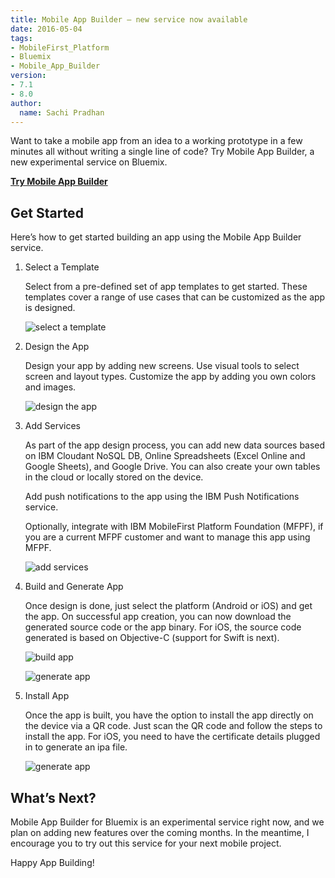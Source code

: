 ```yaml
---
title: Mobile App Builder – new service now available
date: 2016-05-04
tags:
- MobileFirst_Platform
- Bluemix
- Mobile_App_Builder
version:
- 7.1
- 8.0
author:
  name: Sachi Pradhan
---
```


Want to take a mobile app from an idea to a working prototype in a few minutes all without writing a single line of code? Try Mobile App Builder, a new experimental service on Bluemix.

**[Try Mobile App Builder](https://console.ng.bluemix.net/catalog/services/mobile-app-builder/?cm_sp=bluemixblog-_-content-_-cta)**

## Get Started
Here’s how to get started building an app using the Mobile App Builder service.

1. Select a Template

    Select from a pre-defined set of app templates to get started. These templates cover a range of use cases that can be customized as the app is designed.

    ![select a template]({{site.baseurl}}/assets/blog/2016-05-04-mobile-app-builder-new-service-now-available/select-a-template.png)

2. Design the App

    Design your app by adding new screens. Use visual tools to select screen and layout types. Customize the app by adding you own colors and images.
    
    ![design the app]({{site.baseurl}}/assets/blog/2016-05-04-mobile-app-builder-new-service-now-available/design-the-app.png)
    
3. Add Services

    As part of the app design process, you can add new data sources based on IBM Cloudant NoSQL DB, Online Spreadsheets (Excel Online and Google Sheets), and Google Drive. You can also create your own tables in the cloud or locally stored on the device.

    Add push notifications to the app using the IBM Push Notifications service.

    Optionally, integrate with IBM MobileFirst Platform Foundation (MFPF), if you are a current MFPF customer and want to manage this app using MFPF.
    
    ![add services]({{site.baseurl}}/assets/blog/2016-05-04-mobile-app-builder-new-service-now-available/add-services.png)
    
4. Build and Generate App

    Once design is done, just select the platform (Android or iOS) and get the app. On successful app creation, you can now download the generated source code or the app binary. For iOS, the source code generated is based on Objective-C (support for Swift is next).
    
    ![build app]({{site.baseurl}}/assets/blog/2016-05-04-mobile-app-builder-new-service-now-available/build-app.png)
    
    ![generate app]({{site.baseurl}}/2assets/blog/016-05-04-mobile-app-builder-new-service-now-available/generate-app.png)
    
5. Install App

    Once the app is built, you have the option to install the app directly on the device via a QR code. Just scan the QR code and follow the steps to install the app. For iOS, you need to have the certificate details plugged in to generate an ipa file.
    
    ![generate app]({{site.baseurl}}/assets/blog/2016-05-04-mobile-app-builder-new-service-now-available/install-app.png)
    
## What’s Next?

Mobile App Builder for Bluemix is an experimental service right now, and we plan on adding new features over the coming months. In the meantime, I encourage you to try out this service for your next mobile project.

Happy App Building!